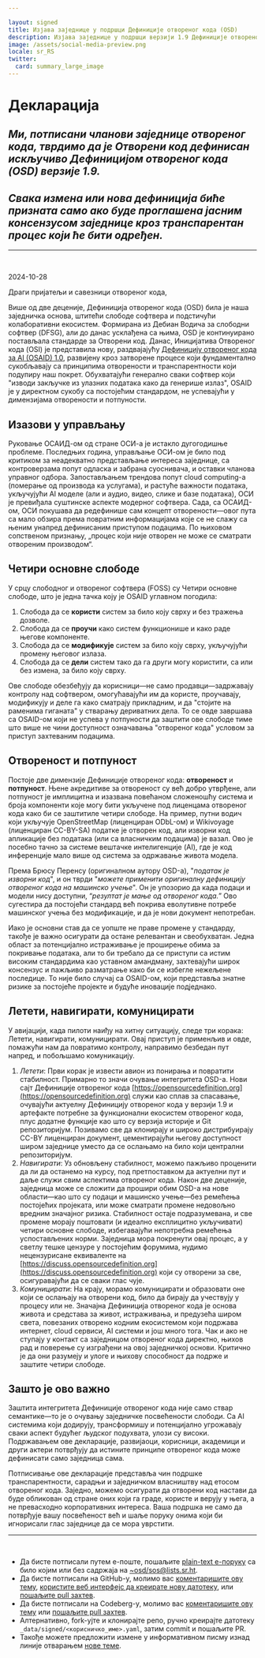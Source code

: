 ```yaml
---

layout: signed
title: Изјава заједнице у подршци Дефиниције отвореног кода (OSD)
description: Изјава заједнице у подршци верзији 1.9 Дефиниције отвореног кода (OSD)
image: /assets/social-media-preview.png
locale: sr_RS
twitter:
  card: summary_large_image
---
```


# **Декларација**

## *Ми, потписани чланови заједнице отвореног кода, тврдимо да је Отворени код дефинисан искључиво Дефиницијом отвореног кода (OSD) верзије 1.9.*

## *Свака измена или нова дефиниција биће призната само ако буде проглашена јасним консензусом заједнице кроз транспарентан процес који ће бити одређен.*

---
<br>

2024-10-28

Драги пријатељи и савезници отвореног кода,

Више од две деценије, Дефиниција отвореног кода (OSD) била је наша заједничка основа, штитећи слободе софтвера и подстичући колаборативни екосистем. Формирана из Дебиан Водича за слободни софтвер (DFSG), али до данас усклађена са њима, OSD је континуирано постављала стандарде за Отворени код. Данас, Иницијатива Отвореног кода (OSI) је представила нову, раздвајајућу [Дефиницију отвореног кода за AI (OSAID) 1.0](https://opensource.org/ai/open-source-ai-definition), развијену кроз затворене процесе који фундаментално сукобљавају са принципима отворености и транспарентности који подупиру наш покрет. Обухватајући генерално сваки софтвер који "изводи закључке из улазних података како да генерише излаз", OSAID је у директном сукобу са постојећим стандардом, не успевајући у димензијама отворености и потпуности.

## Изазови у управљању

Руковање ОСАИД-ом од стране ОСИ-а је истакло дугогодишње проблеме. Последњих година, управљање ОСИ-ом је било под критиком за неадекватно представљање интереса заједнице, са контроверзама попут одласка и забрана суоснивача, и оставки чланова управног одбора. Запостављањем трендова попут cloud computing-а (померање од производа ка услугама), и растуће важности података, укључујући AI моделе (али и аудио, видео, слике и базе података), ОСИ је превиђала суштинске аспекте модерног софтвера. Сада, са ОСАИД-ом, ОСИ покушава да редефинише сам концепт отворености—овог пута са мало обзира према повратним информацијама које се не слажу са њеним унапред дефинисаним приступом подацима. По њиховом сопственом признању, „процес који није отворен не може се сматрати отвореним производом“.

## Четири основне слободе

У срцу слободног и отвореног софтвера (FOSS) су Четири основне слободе, што је једна тачка коју је OSAID углавном погодила:

1.	Слобода да се **користи** систем за било коју сврху и без тражења дозволе.
2.	Слобода да се **проучи** како систем функционише и како раде његове компоненте.
3.	Слобода да се **модификује** систем за било коју сврху, укључујући промену његовог излаза.
4.	Слобода да се **дели** систем тако да га други могу користити, са или без измена, за било коју сврху.

Ове слободе обезбеђују да корисници—не само продавци—задржавају контролу над софтвером, омогућавајући им да користе, проучавају, модификују и деле га како сматрају прикладним, и да "стојите на раменима гиганата" у стварању дериватних дела. То се овде завршава са OSAID-ом који не успева у потпуности да заштити ове слободе тиме што више не чини доступност означавања "отвореног кода" условом за приступ захтеваним подацима.

## Отвореност и потпуност

Постоје две димензије Дефиниције отвореног кода: **отвореност** и **потпуност**. Њене акредитиве за отвореност су већ добро утврђене, али потпуност је имплицитна и изазвана повећаном сложеношћу система и броја компоненти које могу бити укључене под лиценцама отвореног кода како би се заштитиле четири слободе. На пример, путни водич који укључује OpenStreetMap (лиценциран ODbL-ом) и Wikivoyage (лиценциран CC-BY-SA) податке је отворен код, али изворни код апликације без података (или са власничким подацима) је вазал. Ово је посебно тачно за системе вештачке интелигенције (AI), где је код инференције мало више од система за одржавање живота модела.

Према Брюсу Перенсу (оригиналном аутору OSD-а), "*податак је изворни код*", и он тврди "*можете применити оригиналну дефиницију отвореног кода на машинско учење*". Он је упозорио да када подаци и модели нису доступни, “*резултат је мање од отвореног кода.*” Ово сугестира да постојећи стандард већ покрива еволутивне потребе машинског учења без модификације, и да је нови документ непотребан.

Иако је основни став да се уопште не праве промене у стандарду, такође је важно осигурати да остане релевантан и свеобухватан. Једна област за потенцијално истраживање је проширење обима за покривање података, али то би требало да се приступи са истим високим стандардима као уставном амандману, захтевајући широк консензус и пажљиво разматрање како би се избегле нежељене последице. То није било случај са OSAID-ом, који представља знатне ризике за постојеће пројекте и будуће иновације подједнако.

## Летети, навигирати, комуницирати

У авијацији, када пилоти наиђу на хитну ситуацију, следе три корака: Летети, навигирати, комуницирати. Овај приступ је применљив и овде, помажући нам да повратимо контролу, направимо безбедан пут напред, и побољшамо комуникацију.

1.	*Летети*: Први корак је извести авион из понирања и повратити стабилност. Примарно то значи очување интегритета OSD-а. Нови сајт Дефиниције отвореног кода [https://opensourcedefinition.org](https://opensourcedefinition.org) служи као сплав за спасавање, очувајући актуелну Дефиницију отвореног кода у верзији 1.9 и артефакте потребне за функционални екосистем отвореног кода, плус додатне функције као што су верзија историје и Git репозиторијум. Позивамо све да клонирају и широко дистрибуирају CC-BY лиценциран документ, цементирајући његову доступност широм заједнице уместо да се ослањамо на било који централни репозиторијум.
2.	*Навигирати*: Уз обновљену стабилност, можемо пажљиво проценити да ли да останемо на курсу, под претпоставком да актуелни пут и даље служи свим аспектима отвореног кода. Након две деценије, заједница може се сложити да прошири обим OSD-а на нове области—као што су подаци и машинско учење—без ремећења постојећих пројеката, или може сматрати промене недовољно вредним значајног ризика. Стабилност остаје подразумевана, и све промене морају поштовати (и идеално експлицитно укључивати) четири основне слободе, избегавајући непотребна ремећења успостављених норми. Заједница мора покренути овај процес, а у светлу тешке цензуре у постојећим форумима, нудимо нецензурисане еквиваленте на [https://discuss.opensourcedefinition.org](https://discuss.opensourcedefinition.org) који су отворени за све, осигуравајући да се сваки глас чује.
3.	*Комуницирати*: На крају, морамо комуницирати и образовати оне који се ослањају на отворени код, било да бирају да учествују у процесу или не. Значајна Дефиниција отвореног кода је основа живота и средстава за живот, истраживања, и предузећа широм света, повезаних отворено кодним екосистемом који подржава интернет, cloud сервиси, AI системи и још много тога. Чак и ако не ступају у контакт са заједницом отвореног кода директно, њихов рад и поверење су изграђени на овој заједничкој основи. Критично је да они разумеју и улоге и њихову способност да подрже и заштите четири слободе.

## Зашто је ово важно

Заштита интегритета Дефиниције отвореног кода није само ствар семантике—то је о очувању заједничке посвећености слободи. Са AI системима који додирују, трансформишу и потенцијално угрожавају сваки аспект будућег људског подухвата, улози су високи. Подржавањем ове декларације, развијаоци, корисници, академици и други актери потврђују да истините принципе отвореног кода може дефинисати само заједница сама.

Потписивање ове декларације представља чин подршке транспарентности, сарадњи и заједничком власништву над етосом отвореног кода. Заједно, можемо осигурати да отворени код настави да буде обликован од стране оних који га граде, користе и верују у њега, а не превасходно корпоративних интереса. Ваша подршка не само да потврђује вашу посвећеност већ и шаље поруку онима који би игнорисали глас заједнице да се мора уврстити.

---
<br>

- Да бисте потписали путем е-поште, пошаљите [plain-text е-поруку](https://useplaintext.email/) са било којим или без садржаја на [~osd/sos@lists.sr.ht](mailto:~osd/sos@lists.sr.ht).
- Да бисте потписали на GitHub-у, молимо вас [коментаришите ову тему](https://github.com/OpenSourceDefinition/sos/issues/1), [користите веб интерфејс да креирате нову датотеку](https://github.com/OpenSourceDefinition/sos/new/main/_data/signed), или [пошаљите pull захтев](https://github.com/OpenSourceDefinition/sos/pulls).
- Да бисте потписали на Codeberg-у, молимо вас [коментаришите ову тему](https://codeberg.org/osd/sos/issues/1) или [пошаљите pull захтев](https://codeberg.org/osd/sos/pulls).
- Алтернативно, fork-ујте и клонирајте репо, ручно креирајте датотеку `_data/signed/<корисничко_име>.yaml`, затим commit и пошаљите PR.
- Такође можете предложити измене у информативном писму изнад линије отварањем [нове теме](https://codeberg.org/osd/sos/issues).

